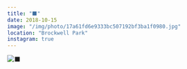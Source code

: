 ```yaml
---
title: "⬛️"
date: 2018-10-15
image: "/img/photo/17a61fd6e9333bc507192bf3ba1f0980.jpg"
location: "Brockwell Park"
instagram: true
---
```


![⬛️](/img/photo/17a61fd6e9333bc507192bf3ba1f0980.jpg)

